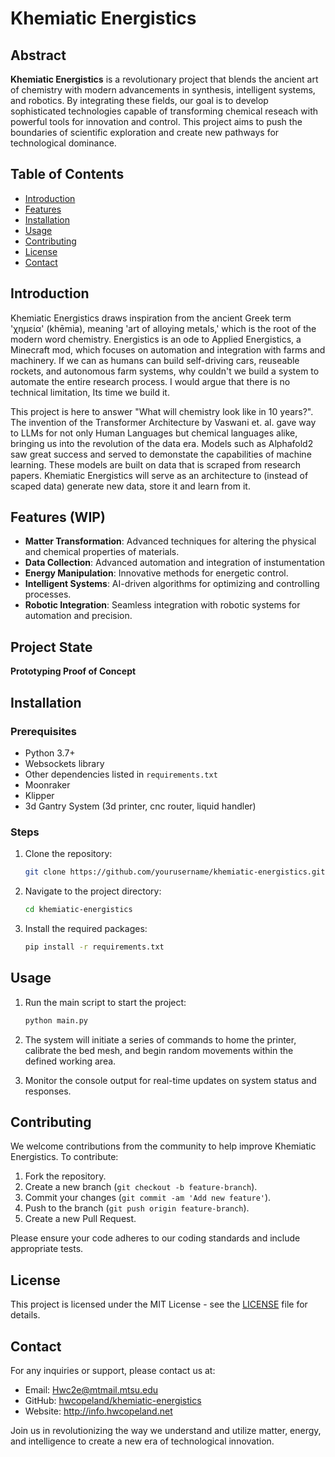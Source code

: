 # Khemiatic Energistics

## Abstract

**Khemiatic Energistics** is a revolutionary project that blends the ancient art of chemistry with modern advancements in synthesis, intelligent systems, and robotics. By integrating these fields, our goal is to develop sophisticated technologies capable of transforming chemical reseach with powerful tools for innovation and control. This project aims to push the boundaries of scientific exploration and create new pathways for technological dominance.

## Table of Contents

- [Introduction](#introduction)
- [Features](#features)
- [Installation](#installation)
- [Usage](#usage)
- [Contributing](#contributing)
- [License](#license)
- [Contact](#contact)

## Introduction

Khemiatic Energistics draws inspiration from the ancient Greek term 'χημεία' (khēmia), meaning 'art of alloying metals,' which is the root of the modern word chemistry. Energistics is an ode to Applied Energistics, a Minecraft mod, which focuses on automation and integration with farms and machinery. If we can as humans can build self-driving cars, reuseable rockets, and autonomous farm systems, why couldn't we build a system to automate the entire research process. I would argue that there is no technical limitation, Its time we build it.  

This project is here to answer "What will chemistry look like in 10 years?". The invention of the Transformer Architecture by Vaswani et. al. gave way to LLMs for not only Human Languages but chemical languages alike, bringing us into the revolution of the data era. Models such as Alphafold2 saw great success and served to demonstate the capabilities of machine learning. These models are built on data that is scraped from research papers. Khemiatic Energistics will serve as an architecture to (instead of scaped data) generate new data, store it and learn from it. 

## Features (WIP)

- **Matter Transformation**: Advanced techniques for altering the physical and chemical properties of materials.
- **Data Collection**: Advanced automation and integration of instumentation
- **Energy Manipulation**: Innovative methods for energetic control.
- **Intelligent Systems**: AI-driven algorithms for optimizing and controlling processes.
- **Robotic Integration**: Seamless integration with robotic systems for automation and precision.

## Project State 

**Prototyping Proof of Concept**


## Installation

### Prerequisites

- Python 3.7+
- Websockets library
- Other dependencies listed in `requirements.txt`
- Moonraker
- Klipper
- 3d Gantry System (3d printer, cnc router, liquid handler)


### Steps

1. Clone the repository:
    ```sh
    git clone https://github.com/yourusername/khemiatic-energistics.git
    ```
2. Navigate to the project directory:
    ```sh
    cd khemiatic-energistics
    ```
3. Install the required packages:
    ```sh
    pip install -r requirements.txt
    ```

## Usage

1. Run the main script to start the project:
    ```sh
    python main.py
    ```

2. The system will initiate a series of commands to home the printer, calibrate the bed mesh, and begin random movements within the defined working area.

3. Monitor the console output for real-time updates on system status and responses.

## Contributing

We welcome contributions from the community to help improve Khemiatic Energistics. To contribute:

1. Fork the repository.
2. Create a new branch (`git checkout -b feature-branch`).
3. Commit your changes (`git commit -am 'Add new feature'`).
4. Push to the branch (`git push origin feature-branch`).
5. Create a new Pull Request.

Please ensure your code adheres to our coding standards and include appropriate tests.

## License

This project is licensed under the MIT License - see the [LICENSE](LICENSE) file for details.

## Contact

For any inquiries or support, please contact us at:

- Email: Hwc2e@mtmail.mtsu.edu
- GitHub: [hwcopeland/khemiatic-energistics](https://github.com/hwcopeland/khemiatic-energistics)
- Website: http://info.hwcopeland.net 

Join us in revolutionizing the way we understand and utilize matter, energy, and intelligence to create a new era of technological innovation.
